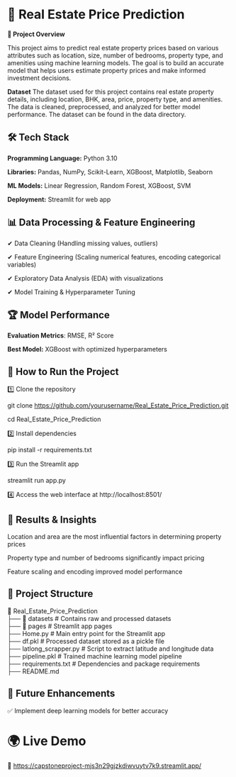 # 🏡 Real Estate Price Prediction

**📌 Project Overview**

This project aims to predict real estate property prices based on various attributes such as location, size, number of bedrooms, property type, and amenities using machine learning models. The goal is to build an accurate model that helps users estimate property prices and make informed investment decisions.

**Dataset**
The dataset used for this project contains real estate property details, including location, BHK, area, price, property type, and amenities. The data is cleaned, preprocessed, and analyzed for better model performance. The dataset can be found in the data directory.

## 🛠️ Tech Stack

**Programming Language:** Python 3.10

**Libraries:** Pandas, NumPy, Scikit-Learn, XGBoost, Matplotlib, Seaborn

**ML Models:** Linear Regression, Random Forest, XGBoost, SVM

**Deployment:** Streamlit for web app

## 📊 Data Processing & Feature Engineering

✔ Data Cleaning (Handling missing values, outliers)

✔ Feature Engineering (Scaling numerical features, encoding categorical variables)

✔ Exploratory Data Analysis (EDA) with visualizations

✔ Model Training & Hyperparameter Tuning

## 🏆 Model Performance

**Evaluation Metrics**: RMSE, R² Score

**Best Model:** XGBoost with optimized hyperparameters

## 🚀 How to Run the Project

1️⃣ Clone the repository

git clone https://github.com/yourusername/Real_Estate_Price_Prediction.git  

cd Real_Estate_Price_Prediction  

2️⃣ Install dependencies

pip install -r requirements.txt  

3️⃣ Run the Streamlit app

streamlit run app.py  

4️⃣ Access the web interface at http://localhost:8501/

## 📌 Results & Insights

Location and area are the most influential factors in determining property prices

Property type and number of bedrooms significantly impact pricing

Feature scaling and encoding improved model performance

## 📁 Project Structure

📂 Real_Estate_Price_Prediction  
 ├── 📂 datasets            # Contains raw and processed datasets  
 ├── 📂 pages               # Streamlit app pages  
 ├── Home.py                # Main entry point for the Streamlit app  
 ├── df.pkl                 # Processed dataset stored as a pickle file  
 ├── latlong_scrapper.py    # Script to extract latitude and longitude data  
 ├── pipeline.pkl           # Trained machine learning model pipeline  
 ├── requirements.txt       # Dependencies and package requirements  
 ├── README.md   

 ## 🎯 Future Enhancements
 
✅ Implement deep learning models for better accuracy

# 🌍 Live Demo

🔗 https://capstoneproject-mjs3n29gjzkdiwvuytv7k9.streamlit.app/
